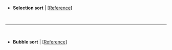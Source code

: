 - __Selection sort__ | [<a href="./selectionSort.cpp">Reference</a>]

<br><hr><br>

- __Bubble sort__ | [<a href="./bubbleSort.cpp">Reference</a>]
